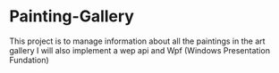 # Painting-Gallery
This project is to manage information about all the paintings in the art gallery I will also implement a wep api and Wpf (Windows Presentation Fundation) 
